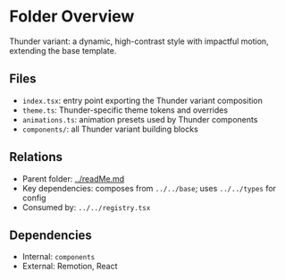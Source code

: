 # Folder Overview

Thunder variant: a dynamic, high-contrast style with impactful motion, extending the base template.

## Files

- `index.tsx`: entry point exporting the Thunder variant composition
- `theme.ts`: Thunder-specific theme tokens and overrides
- `animations.ts`: animation presets used by Thunder components
- `components/`: all Thunder variant building blocks

## Relations

- Parent folder: [../readMe.md](../readMe.md)
- Key dependencies: composes from `../../base`; uses `../../types` for config
- Consumed by: `../../registry.tsx`

## Dependencies

- Internal: `components`
- External: Remotion, React
